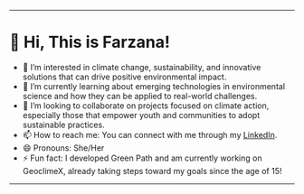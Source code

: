 
---

# 👋 Hi, This is Farzana!

- 👀 I’m interested in climate change, sustainability, and innovative solutions that can drive positive environmental impact.  
- 🌱 I’m currently learning about emerging technologies in environmental science and how they can be applied to real-world challenges.  
- 💞️ I’m looking to collaborate on projects focused on climate action, especially those that empower youth and communities to adopt sustainable practices.  
- 📫 How to reach me: You can connect with me through my [LinkedIn](https://www.linkedin.com/in/farzana-abdulzada-5382a7295/).
- 😄 Pronouns: She/Her  
- ⚡ Fun fact: I developed Green Path and am currently working on GeoclimeX, already taking steps toward my goals since the age of 15! 

---
